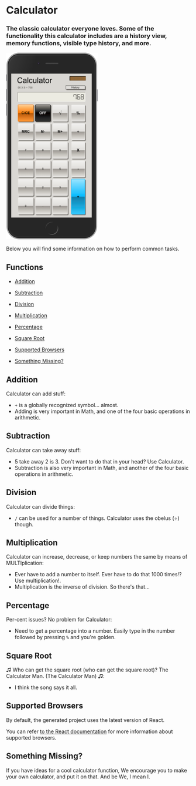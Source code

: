 # Calculator
### The classic calculator everyone loves. Some of the functionality this calculator includes are a history view, memory functions, visible type history, and more.

<img src="screenshot.png" width="250px" />

Below you will find some information on how to perform common tasks.<br>

## Functions

- [Addition](#addition)
- [Subtraction](#subtraction)
- [Division](#division)
- [Multiplication](#multiplication)
- [Percentage](#percentage)
- [Square Root](#square-root)

- [Supported Browsers](#supported-browsers)
- [Something Missing?](#something-missing)

## Addition

Calculator can add stuff:

* `+` is a globally recognized symbol... almost.
* Adding is very important in Math, and one of the four basic operations in arithmetic.
## Subtraction

Calculator can take away stuff:

* 5 take away 2 is 3. Don't want to do that in your head? Use Calculator.
* Subtraction is also very important in Math, and another of the four basic operations in arithmetic.
## Division

Calculator can divide things:

* `/` can be used for a number of things. Calculator uses the obelus (÷) though.
## Multiplication

Calculator can increase, decrease, or keep numbers the same by means of MULTIplication:

* Ever have to add a number to itself. Ever have to do that 1000 times!? Use multiplication!.
* Multiplication is the inverse of division. So there's that...
## Percentage

Per-cent issues? No problem for Calculator:

* Need to get a percentage into a number. Easily type in the number followed by pressing `%` and you're golden.
## Square Root

♫ Who can get the square root (who can get the square root)? The Calculator Man. (The Calculator Man) ♫:

* I think the song says it all.

## Supported Browsers

By default, the generated project uses the latest version of React.

You can refer [to the React documentation](https://reactjs.org/docs/react-dom.html#browser-support) for more information about supported browsers.

## Something Missing?

If you have ideas for a cool calculator function, We encourage you to make your own calculator, and put it on that. And be We, I mean I.
